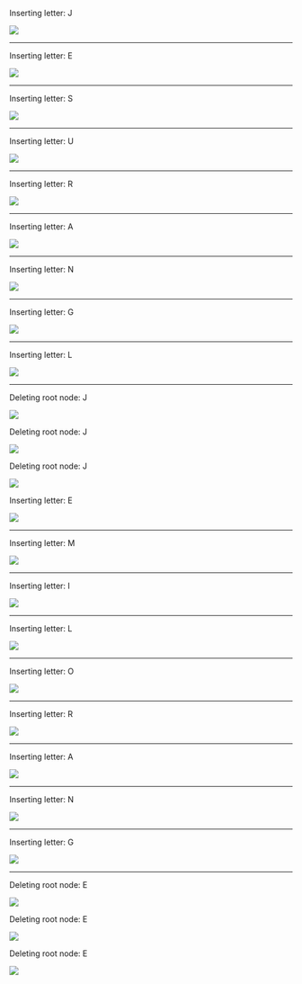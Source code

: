 
Inserting letter: J

<img src="svgs/JESURANGL/inserting-J.svg"/>

--------------------

Inserting letter: E

<img src="svgs/JESURANGL/inserting-E.svg"/>

--------------------

Inserting letter: S

<img src="svgs/JESURANGL/inserting-S.svg"/>

--------------------

Inserting letter: U

<img src="svgs/JESURANGL/inserting-U.svg"/>

--------------------

Inserting letter: R

<img src="svgs/JESURANGL/inserting-R.svg"/>

--------------------

Inserting letter: A

<img src="svgs/JESURANGL/inserting-A.svg"/>

--------------------

Inserting letter: N

<img src="svgs/JESURANGL/inserting-N.svg"/>

--------------------

Inserting letter: G

<img src="svgs/JESURANGL/inserting-G.svg"/>

--------------------

Inserting letter: L

<img src="svgs/JESURANGL/inserting-L.svg"/>

--------------------

Deleting root node: J

<img src="svgs/JESURANGL/deleting-J.svg"/>

Deleting root node: J

<img src="svgs/JESURANGL/deleting-J.svg"/>

Deleting root node: J

<img src="svgs/JESURANGL/deleting-J.svg"/>

Inserting letter: E

<img src="svgs/EMILORANG/inserting-E.svg"/>

--------------------

Inserting letter: M

<img src="svgs/EMILORANG/inserting-M.svg"/>

--------------------

Inserting letter: I

<img src="svgs/EMILORANG/inserting-I.svg"/>

--------------------

Inserting letter: L

<img src="svgs/EMILORANG/inserting-L.svg"/>

--------------------

Inserting letter: O

<img src="svgs/EMILORANG/inserting-O.svg"/>

--------------------

Inserting letter: R

<img src="svgs/EMILORANG/inserting-R.svg"/>

--------------------

Inserting letter: A

<img src="svgs/EMILORANG/inserting-A.svg"/>

--------------------

Inserting letter: N

<img src="svgs/EMILORANG/inserting-N.svg"/>

--------------------

Inserting letter: G

<img src="svgs/EMILORANG/inserting-G.svg"/>

--------------------

Deleting root node: E

<img src="svgs/EMILORANG/deleting-E.svg"/>

Deleting root node: E

<img src="svgs/EMILORANG/deleting-E.svg"/>

Deleting root node: E

<img src="svgs/EMILORANG/deleting-E.svg"/>
